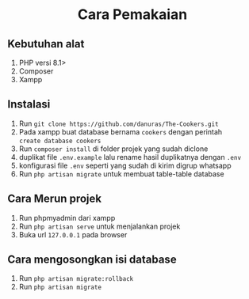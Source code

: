 <center><h1>Cara Pemakaian</h1></center>

<h2>Kebutuhan alat</h2>
<ol>
<li>PHP versi 8.1&gt;</li>
<li>Composer</li>
<li>Xampp</li>
</ol>

<h2>Instalasi</h2>
<ol>
    <li>Run <code style="white-space: pre;">git clone https://github.com/danuras/The-Cookers.git</code></li>
<li>Pada xampp buat database bernama <code style="white-space: pre;">cookers</code> dengan perintah <code style="white-space: pre;">create database cookers</code></li>
<li>Run <code style="white-space: pre;">composer install</code> di folder projek yang sudah diclone</li>
    <li>duplikat file <code style="white-space: pre;">.env.example</code> lalu rename hasil duplikatnya dengan <code style="white-space: pre;">.env</code></li>
    <li>konfigurasi file <code style="white-space: pre;">.env</code> seperti yang sudah di kirim digrup whatsapp</li>
    <li>Run <code style="white-space: pre;">php artisan migrate</code> untuk membuat table-table database</li>
</ol>

<h2>Cara Merun projek</h2>
<ol>
    <li>Run phpmyadmin dari xampp</li>
    <li>Run <code style="white-space: pre;">php artisan serve</code> untuk menjalankan projek</li>
    <li>Buka url <code style="white-space: pre;">127.0.0.1</code> pada browser</li>
</ol>

<h2>Cara mengosongkan isi database</h2>
<ol>
    <li>Run <code style="white-space: pre;">php artisan migrate:rollback</code></li>
    <li>Run <code style="white-space: pre;">php artisan migrate</code></li>
</ol>
